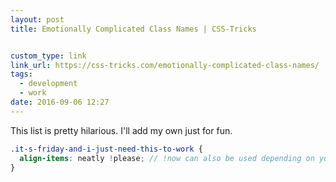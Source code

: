 ```yaml
---
layout: post
title: Emotionally Complicated Class Names | CSS-Tricks


custom_type: link
link_url: https://css-tricks.com/emotionally-complicated-class-names/
tags:
  - development
  - work
date: 2016-09-06 12:27
---
```


This list is pretty hilarious. I'll add my own just for fun.

```scss
.it-s-friday-and-i-just-need-this-to-work {
  align-items: neatly !please; // !now can also be used depending on your level of desperation
}
```
